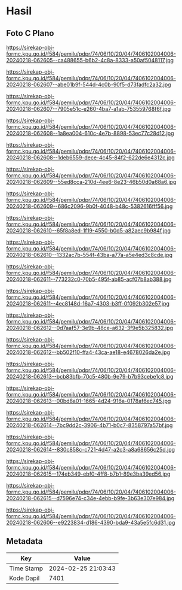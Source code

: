 # Hasil

## Foto C Plano

https://sirekap-obj-formc.kpu.go.id/f584/pemilu/pdpr/74/06/10/20/04/7406102004006-20240218-062605--ca488655-b6b2-4c8a-8333-a50af5048117.jpg

https://sirekap-obj-formc.kpu.go.id/f584/pemilu/pdpr/74/06/10/20/04/7406102004006-20240218-062607--abe01b9f-544d-4c0b-90f5-d73fadfc2a32.jpg

https://sirekap-obj-formc.kpu.go.id/f584/pemilu/pdpr/74/06/10/20/04/7406102004006-20240218-062607--7905e51c-e260-4ba7-a1ab-753559768f6f.jpg

https://sirekap-obj-formc.kpu.go.id/f584/pemilu/pdpr/74/06/10/20/04/7406102004006-20240218-062608--1a8ea004-610c-4e7b-8898-53ec77c28d12.jpg

https://sirekap-obj-formc.kpu.go.id/f584/pemilu/pdpr/74/06/10/20/04/7406102004006-20240218-062608--1deb6559-dece-4c45-84f2-622de6e4312c.jpg

https://sirekap-obj-formc.kpu.go.id/f584/pemilu/pdpr/74/06/10/20/04/7406102004006-20240218-062609--55ed8cca-210d-4ee6-8e23-46b50d0a68a6.jpg

https://sirekap-obj-formc.kpu.go.id/f584/pemilu/pdpr/74/06/10/20/04/7406102004006-20240218-062609--686c2096-9b0f-4048-b48c-5382616fff56.jpg

https://sirekap-obj-formc.kpu.go.id/f584/pemilu/pdpr/74/06/10/20/04/7406102004006-20240218-062610--65f8a8ed-1f19-4550-b0d5-a82aec9b984f.jpg

https://sirekap-obj-formc.kpu.go.id/f584/pemilu/pdpr/74/06/10/20/04/7406102004006-20240218-062610--1332ac7b-554f-43ba-a77a-a5e4ed3c8cde.jpg

https://sirekap-obj-formc.kpu.go.id/f584/pemilu/pdpr/74/06/10/20/04/7406102004006-20240218-062611--773232c0-70b5-495f-ab85-acf07b8ab388.jpg

https://sirekap-obj-formc.kpu.go.id/f584/pemilu/pdpr/74/06/10/20/04/7406102004006-20240218-062611--4ec8148d-16a7-4303-b3ff-0f092b302e57.jpg

https://sirekap-obj-formc.kpu.go.id/f584/pemilu/pdpr/74/06/10/20/04/7406102004006-20240218-062612--0d7aaf57-3e9b-48ce-a632-3f9e5b325832.jpg

https://sirekap-obj-formc.kpu.go.id/f584/pemilu/pdpr/74/06/10/20/04/7406102004006-20240218-062612--bb502f10-ffa4-43ca-ae18-e4678026da2e.jpg

https://sirekap-obj-formc.kpu.go.id/f584/pemilu/pdpr/74/06/10/20/04/7406102004006-20240218-062613--bcb83bfb-70c5-480b-9e79-b7b93cebe1c8.jpg

https://sirekap-obj-formc.kpu.go.id/f584/pemilu/pdpr/74/06/10/20/04/7406102004006-20240218-062613--00bd8a01-1665-4d24-916a-0178af6ec745.jpg

https://sirekap-obj-formc.kpu.go.id/f584/pemilu/pdpr/74/06/10/20/04/7406102004006-20240218-062614--7bc9dd2c-3906-4b71-b0c7-8358797a57bf.jpg

https://sirekap-obj-formc.kpu.go.id/f584/pemilu/pdpr/74/06/10/20/04/7406102004006-20240218-062614--830c858c-c721-4d47-a2c3-a8a68656c25d.jpg

https://sirekap-obj-formc.kpu.go.id/f584/pemilu/pdpr/74/06/10/20/04/7406102004006-20240218-062615--174eb349-ebf0-4ff8-b7b1-89e3ba39ed56.jpg

https://sirekap-obj-formc.kpu.go.id/f584/pemilu/pdpr/74/06/10/20/04/7406102004006-20240218-062615--d7596e74-c34e-4ebb-b9fe-3b63e307e984.jpg

https://sirekap-obj-formc.kpu.go.id/f584/pemilu/pdpr/74/06/10/20/04/7406102004006-20240218-062606--e9223834-d186-4390-bda9-43a5e5fc6d31.jpg


## Metadata

| Key        | Value               |
| ---------- | ------------------- |
| Time Stamp | 2024-02-25 21:03:43 |
| Kode Dapil | 7401                |



